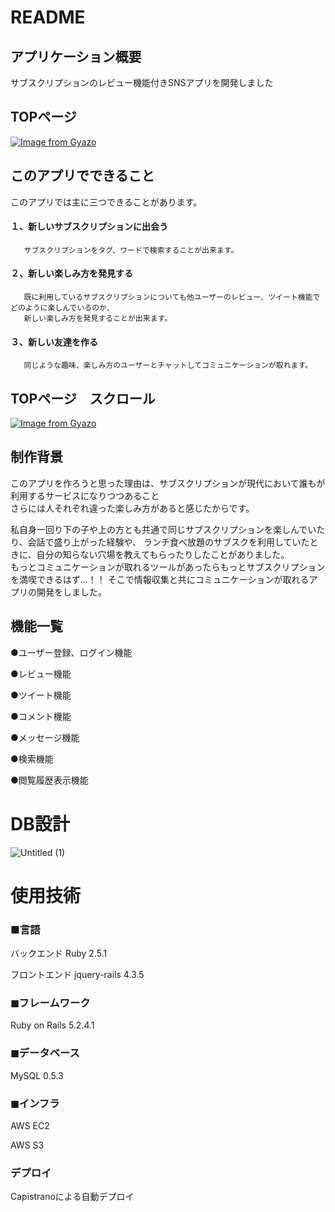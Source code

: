 # README
## アプリケーション概要
サブスクリプションのレビュー機能付きSNSアプリを開発しました

## TOPページ

[![Image from Gyazo](https://i.gyazo.com/bf9d612cb24c9f4990444964e8db7f39.jpg)](https://gyazo.com/bf9d612cb24c9f4990444964e8db7f39)

## このアプリでできること

このアプリでは主に三つできることがあります。　　

#### １、新しいサブスクリプションに出会う

       サブスクリプションをタグ、ワードで検索することが出来ます。

#### ２、新しい楽しみ方を発見する

       既に利用しているサブスクリプションについても他ユーザーのレビュー、ツイート機能でどのように楽しんでいるのか、
       新しい楽しみ方を発見することが出来ます。

#### ３、新しい友達を作る

       同じような趣味、楽しみ方のユーザーとチャットしてコミュニケーションが取れます。
       
## TOPページ　スクロール

[![Image from Gyazo](https://i.gyazo.com/29eba0fe15802b660fa03b47fd0d0773.gif)](https://gyazo.com/29eba0fe15802b660fa03b47fd0d0773)

## 制作背景

このアプリを作ろうと思った理由は、サブスクリプションが現代において誰もが利用するサービスになりつつあること  
さらには人それぞれ違った楽しみ方があると感じたからです。

私自身一回り下の子や上の方とも共通で同じサブスクリプションを楽しんでいたり、会話で盛り上がった経験や、
ランチ食べ放題のサブスクを利用していたときに、自分の知らない穴場を教えてもらったりしたことがありました。  
もっとコミュニケーションが取れるツールがあったらもっとサブスクリプションを満喫できるはず...！！
そこで情報収集と共にコミュニケーションが取れるアプリの開発をしました。

## 機能一覧

●ユーザー登録、ログイン機能

●レビュー機能

●ツイート機能

●コメント機能

●メッセージ機能

●検索機能

●閲覧履歴表示機能

# DB設計
![Untitled (1)](https://user-images.githubusercontent.com/60495508/78660501-2b37d500-7908-11ea-9658-88644277083d.png)


# 使用技術
### ■言語
バックエンド
Ruby 2.5.1

フロントエンド
jquery-rails 4.3.5

### ◼︎フレームワーク
Ruby on Rails 5.2.4.1

### ◼︎データベース
MySQL 0.5.3

### ◼︎インフラ
AWS EC2

AWS S3

### デプロイ
Capistranoによる自動デプロイ
